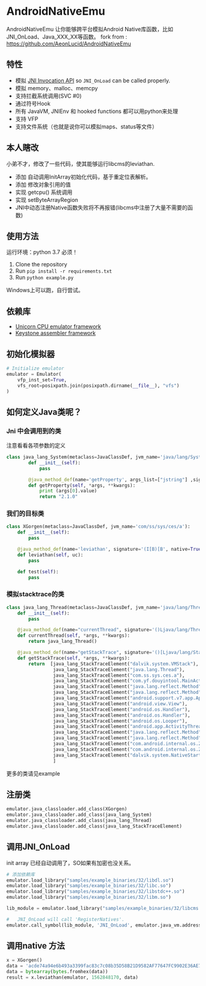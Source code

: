# AndroidNativeEmu
AndroidNativeEmu 让你能够跨平台模拟Android Native库函数，比如JNI_OnLoad、Java_XXX_XX等函数。
fork from  : https://github.com/AeonLucid/AndroidNativeEmu

## 特性
- 模拟 [JNI Invocation API](https://docs.oracle.com/javase/7/docs/technotes/guides/jni/spec/invocation.html) so `JNI_OnLoad` can be called properly.
- 模拟 memory、malloc、memcpy
- 支持拦截系统调用(SVC #0)
- 通过符号Hook
- 所有 JavaVM, JNIEnv 和 hooked functions 都可以用python来处理
- 支持 VFP
- 支持文件系统（也就是说你可以模拟maps、status等文件）

## 本人瞎改
小弟不才，修改了一些代码，使其能够运行libcms的leviathan.
- 添加 自动调用InitArray初始化代码，基于重定位表解析。
- 添加 修改对象引用的值
- 实现 getcpu() 系统调用
- 实现  setByteArrayRegion
- JNI中动态注册Native函数失败将不再报错(libcms中注册了大量不需要的函数)

## 使用方法
运行环境：python 3.7 必须！
1. Clone the repository
2. Run `pip install -r requirements.txt`
3. Run `python example.py`

Windows上可以跑，自行尝试。


## 依赖库
- [Unicorn CPU emulator framework](https://github.com/unicorn-engine/unicorn)
- [Keystone assembler framework](https://github.com/keystone-engine/keystone)


## 初始化模拟器
```python
# Initialize emulator
emulator = Emulator(
    vfp_inst_set=True,
    vfs_root=posixpath.join(posixpath.dirname(__file__), "vfs")
)
```

## 如何定义Java类呢？

### Jni 中会调用到的类
注意看看各项参数的定义
```python
class java_lang_System(metaclass=JavaClassDef, jvm_name='java/lang/System'):
        def __init__(self):
            pass

        @java_method_def(name='getProperty', args_list=["jstring"] ,signature='(Ljava/lang/String;)Ljava/lang/String;', native=False)
        def getProperty(self, *args, **kwargs):
            print (args[0].value)
            return "2.1.0"
```
### 我们的目标类
```python
class XGorgen(metaclass=JavaClassDef, jvm_name='com/ss/sys/ces/a'):
    def __init__(self):
        pass

    @java_method_def(name='leviathan', signature='(I[B)[B', native=True)
    def leviathan(self, uc):
        pass

    def test(self):
        pass
```

### 模拟stacktrace的类
```python
class java_lang_Thread(metaclass=JavaClassDef, jvm_name='java/lang/Thread'):
    def __init__(self):
        pass

    @java_method_def(name="currentThread", signature='()Ljava/lang/Thread;', native=False)
    def currentThread(self, *args, **kwargs):
        return java_lang_Thread()

    @java_method_def(name="getStackTrace", signature='()[Ljava/lang/StackTraceElement;', native=False)
    def getStackTrace(self, *args, **kwargs):
        return  [java_lang_StackTraceElement("dalvik.system.VMStack"),
                 java_lang_StackTraceElement("java.lang.Thread"),
                 java_lang_StackTraceElement("com.ss.sys.ces.a"),
                 java_lang_StackTraceElement("com.yf.douyintool.MainActivity"),
                 java_lang_StackTraceElement("java.lang.reflect.Method"),
                 java_lang_StackTraceElement("java.lang.reflect.Method"),
                 java_lang_StackTraceElement("android.support.v7.app.AppCompatViewInflater$DeclaredOnClickListener"),
                 java_lang_StackTraceElement("android.view.View"),
                 java_lang_StackTraceElement("android.os.Handler"),
                 java_lang_StackTraceElement("android.os.Handler"),
                 java_lang_StackTraceElement("android.os.Looper"),
                 java_lang_StackTraceElement("android.app.ActivityThread"),
                 java_lang_StackTraceElement("java.lang.reflect.Method"),
                 java_lang_StackTraceElement("java.lang.reflect.Method"),
                 java_lang_StackTraceElement("com.android.internal.os.ZygoteInit$MethodAndArgsCaller"),
                 java_lang_StackTraceElement("com.android.internal.os.ZygoteInit"),
                 java_lang_StackTraceElement("dalvik.system.NativeStart")
                 ]
```
更多的类请见example

## 注册类
```python
emulator.java_classloader.add_class(XGorgen)
emulator.java_classloader.add_class(java_lang_System)
emulator.java_classloader.add_class(java_lang_Thread)
emulator.java_classloader.add_class(java_lang_StackTraceElement)
```

## 调用JNI_OnLoad
init array 已经自动调用了，SO如果有加密也没关系。
```python
# 添加依赖库
emulator.load_library("samples/example_binaries/32/libdl.so")
emulator.load_library("samples/example_binaries/32/libc.so")
emulator.load_library("samples/example_binaries/32/libstdc++.so")
emulator.load_library("samples/example_binaries/32/libm.so")

lib_module = emulator.load_library("samples/example_binaries/32/libcms.so")

#   JNI_OnLoad will call 'RegisterNatives'.
emulator.call_symbol(lib_module, 'JNI_OnLoad', emulator.java_vm.address_ptr, 0x00)

```

## 调用native 方法
```python
x = XGorgen()
data = 'acde74a94e6b493a3399fac83c7c08b35D58B21D9582AF77647FC9902E36AE70f9c001e9334e6e94916682224fbe4e5f00000000000000000000000000000000'
data = bytearray(bytes.fromhex(data))
result = x.leviathan(emulator, 1562848170, data)
```